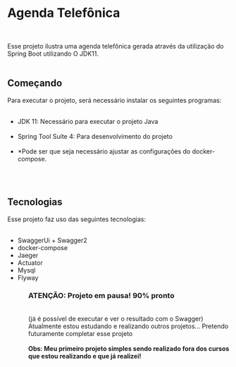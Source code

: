 <h1>Agenda Telefônica</h1></br>

Esse projeto ilustra uma agenda telefônica gerada através da utilização do Spring Boot utilizando O JDK11.</br></br>

<h2>Começando</h2>
Para executar o projeto, será necessário instalar os seguintes programas:</br>
</br>
<ul>
<li>JDK 11: Necessário para executar o projeto Java</li></br>
<li>Spring Tool Suíte 4: Para desenvolvimento do projeto</li></br>
<li>*Pode ser que seja necessário ajustar as configurações do docker-compose.</li></br>
</ul>
</br>

<h2>Tecnologias</h2>
Esse projeto faz uso das seguintes tecnologias:</br>
</br>
<ul>
  <li>SwaggerUi + Swagger2
  <li>docker-compose
  <li>Jaeger
  <li>Actuator
  <li>Mysql
  <li>Flyway
<ul>

  <h3>ATENÇÃO: Projeto em pausa! 90% pronto</h3></br>
 (já é possível de executar e ver o resultado com o Swagger)
  </br>
Atualmente estou estudando e realizando outros projetos... Pretendo futuramente completar esse projeto
</br>
</br>
<b>Obs: Meu primeiro projeto simples sendo realizado fora dos cursos que estou realizando e que já realizei! </b>
